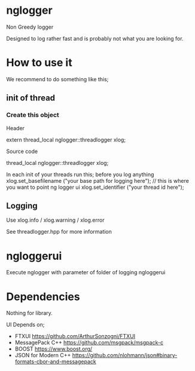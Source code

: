 # nglogger
Non Greedy logger

Designed to log rather fast and is probably not what you are looking for.

# How to use it

We recommend to do something like this;

## init of thread
### Create this object
Header

extern thread_local nglogger::threadlogger xlog;

Source code 

thread_local nglogger::threadlogger xlog;

In each init of your threads run this; before you log anything
	xlog.set_basefilename ("your base path for logging here"); // this is where you want to point ng logger ui
	xlog.set_identifier ("your thread id here");


## Logging

Use xlog.info / xlog.warning / xlog.error

See threadlogger.hpp for more information

# ngloggerui
Execute nglogger with parameter of folder of logging
ngloggerui <path>

# Dependencies
Nothing for library.

UI Depends on;
* FTXUI https://github.com/ArthurSonzogni/FTXUI
* MessagePack C++ https://github.com/msgpack/msgpack-c 
* BOOST https://www.boost.org/
* JSON for Modern C++ https://github.com/nlohmann/json#binary-formats-cbor-and-messagepack
